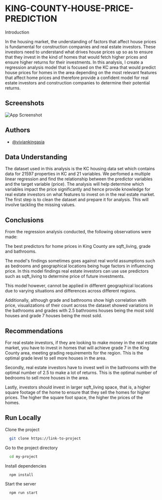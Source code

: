 # KING-COUNTY-HOUSE-PRICE-PREDICTION

Introduction

In the housing market, the understanding of factors that affect house prices is fundamental for construction companies and real estate investors. These investors need to understand what drives house prices up so as to ensure that they invest in the kind of homes that would fetch higher prices and ensure higher returns for their investments. In this analysis, I create a regression analysis model that is focused on the KC area that would predict house prices for homes in the area depending on the most relevant features that affect home prices and therefore provide a confident model for real estate investors and construction companies to determine their potential returns.


## Screenshots

![App Screenshot](https://miro.medium.com/max/630/1*3Psu7nDr2LvhWH4R6-Tqeg.jpeg)


## Authors

- [@viviankingasia](https://github.com/TBkenyandatascientist/)


## Data Understanding
The dataset used in this analysis is the KC housing data set which contains data for 21597 properties in KC and 21 variables.
We perfomed a multiple linear regression and find the relationship between the predictor variables
and the target variable (price). The analysis will help determine which variables impact the price
significantly and hence provide knowledge for real estate investors on what features to invest on in
the real estate market. The first step is to clean the dataset and prepare it for analysis. This will involve tackling the missing
values.
## Conclusions

From the regression analysis conducted, the following observations were made:

The best predictors for home prices in King County are sqft_living, grade and bathrooms.

The model's findings sometimes goes against real world assumptions such as bedrooms and
geographical locations being huge factors in influencing price. In this model findings
real estate investors can use use predictors such as sqft_living to determine price of future investments. 

This model however, cannot be applied in 
different geographical locations due to varying situations and differences across
different regions.

Additionally, although grade and bathrooms show high correlation with price, visualizations of their
count across the dataset showed variations in the bathrooms and grades with 2.5 bathrooms houses being the most sold houses and grade 7 houses being the most sold.




## Recommendations

For real estate investors, if they are looking to make money in the real estate market, you have to invest in homes that will achieve grade 7 in the King County area, meeting grading requirements for the region. This is the optimal grade level to sell more houses in the area.

Secondly, real estate investors have to invest well in the bathrooms with the optimal number of 2.5 to make a lot of returns. This is the optimal number of bedrooms to sell more houses in the area.

Lastly, investors should invest in larger sqft_living space, that is, a higher square footage of the home to ensure that they sell the homes for higher prices. The higher the square foot space, the higher the prices of the homes.
## Run Locally

Clone the project

```bash
  git clone https://link-to-project
```

Go to the project directory

```bash
  cd my-project
```

Install dependencies

```bash
  npm install
```

Start the server

```bash
  npm run start
```
